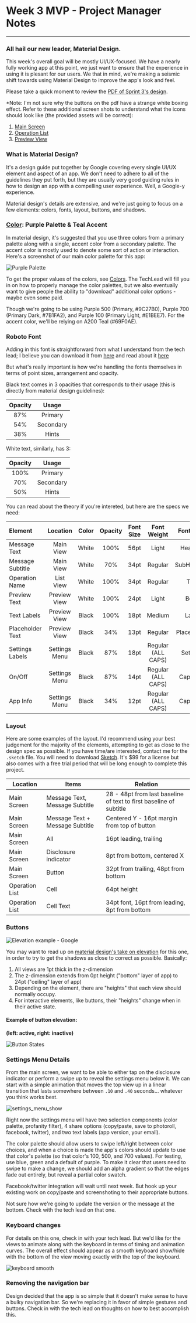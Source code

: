 # Week 3 MVP - Project Manager Notes
---

### All hail our new leader, Material Design. 

This week's overall goal will be mostly UI/UX-focused. We have a nearly fully working app at this point, we just want to ensure that the experience in using it is plesant for our users. We that in mind, we're making a seismic shift towards using Material Design to improve the app's look and feel. 

Please take a quick moment to review the [PDF of Sprint 3's design](../Images/octo_week3_mat_design.pdf). 

*Note: I'm not sure why the buttons on the pdf have a strange white boxing effect. Refer to these additional screen shots to understand what the icons should look like (the provided assets will be correct): 

1. [Main Screen](../Images/main_view_ss.png)
2. [Operation List](../Images/operation_list_ss.png)
3. [Preview View](../Images/preview_view_ss.png)

### What is Material Design?

It's a design guide put together by Google covering every single UI/UX element and aspect of an app. We don't need to adhere to all of the guidelines they put forth, but they are usually very good guiding rules in how to design an app with a compelling user experience. Well, a Google-y experience. 

Material design's details are extensive, and we're just going to focus on a few elements: colors, fonts, layout, buttons, and shadows.

### [Color](https://material.google.com/style/color.html): Purple Palette & Teal Accent

In material design, it's suggested that you use three colors from a primary palette along with a single, accent color from a secondary palette. The accent color is mostly used to denote some sort of action or interaction. Here's a screenshot of our main color palette for this app: 

![Purple Palette](../Images/purple_palette_ss.png)

To get the proper values of the colors, see [Colors](https://material.google.com/style/color.html). The TechLead will fill you in on how to properly manage the color palettes, but we also eventually want to give people the ability to "download" additional color options - maybe even some paid. 

Though we're going to be using Purple 500 (Primary, #9C27B0), Purple 700 (Primary Dark, #7B1FA2), and Purple 100 (Primary Light, #E1BEE7). For the accent color, we'll be relying on A200 Teal (#69F0AE). 

### Roboto Font
Adding in this font is straightforward from what I understand from the tech lead; I believe you can download it from [here](https://material.google.com/resources/roboto-noto-fonts.html) and read about it [here](https://fonts.google.com/specimen/Roboto) 

But what's really important is how we're handling the fonts themselves in terms of point sizes, arrangement and opacity. 

Black text comes in 3 opacities that corresponds to their usage (this is directly from material design guidelines): 

| Opacity | Usage | 
| :-----: | :---: | 
|   87%   |Primary| 
|   54%   |Secondary|
|   38%   | Hints |

White text, similarly, has 3:

| Opacity | Usage |
| :-----: | :---: |
|   100%   |Primary|
|   70%   |Secondary|
|   50%   | Hints |

You can read about the theory if you're intereted, but here are the specs we need:

| Element | Location | Color | Opacity | Font Size | Font Weight | Font Style |
| :--- | :---: | :---: | :---: | :---: | :---: | :---: | 
| Message Text | Main View | White | 100% | 56pt | Light | Headline |
| Message Subtitle | Main View | White | 70% | 34pt  | Regular | SubHeadline | 
| Operation Name | List View | White | 100% | 34pt | Regular | Title |
| Preview Text | Preview View | White | 100% | 24pt | Light | Body |
| Text Labels | Preview View | Black | 100% | 18pt | Medium | Label |
| Placeholder Text | Preview View | Black | 34% | 13pt | Regular | Placeholder |
| Settings Labels | Settings Menu | Black | 87% | 18pt | Regular (ALL CAPS) | Settings |
| On/Off | Settings Menu | Black | 87% | 14pt | Regular (ALL CAPS) | Caption 1 |
| App Info | Settings Menu | Black | 34% | 12pt | Regular (ALL CAPS) | Caption 2 |

### Layout

Here are some examples of the layout. I'd recommend using your best judgement for the majority of the elements, attempting to get as close to the design spec as possible. If you have time/are interested, contact me for the `.sketch` file. You will need to download [Sketch](https://www.sketchapp.com/). It's $99 for a license but also comes with a free trial period that will be long enough to complete this project. 

| Location | Items | Relation |
| --- | --- | --- |
| Main Screen | Message Text, Message Subtitle | 28 - 48pt from last baseline of text to first baseline of subtitle |
| Main Screen | Message Text + Message Subtitle | Centered Y - 16pt margin from top of button |
| Main Screen | All | 16pt leading, trailing | 
| Main Screen | Disclosure indicator | 8pt from bottom, centered X |
| Main Screen | Button | 32pt from trailing, 48pt from bottom |
| Operation List | Cell | 64pt height |
| Operation List | Cell Text | 34pt font, 16pt from leading, 8pt from bottom |

### Buttons

![Elevation example - Google](https://material-design.storage.googleapis.com/publish/material_v_9/0B6Okdz75tqQsTVdGcm1LX0dVeGM/whatismaterial_3d_elevation1.png)

You may want to read up on [material design's take on elevation](https://material.google.com/material-design/elevation-shadows.html) for this one, in order to try to get the shadows as close to correct as possible. Basically: 

1. All views are 1pt thick in the z-dimension
2. The z-dimension extends from 0pt height ("bottom" layer of app) to 24pt ("ceiling" layer of app)
3. Depending on the element, there are "heights" that each view should normally occupy. 
4. For interactive elements, like buttons, their "heights" change when in their active state. 

#### Example of button elevation: 
**(left: active, right: inactive)**

![Button States](../Images/button_states.png)


### Settings Menu Details

From the main screen, we want to be able to either tap on the disclosure indicator or perform a swipe up to reveal the settings menu below it. We can start with a simple animation that moves the top view up in a linear transition that lasts somewhere between `.10` and `.40` seconds... whatever you think works best. 

![settings_menu_show](../Images/settings_menu_show.png)

Right now the settings menu will have two selection components (color palette, profanity filter), 4 share options (copy/paste, save to photoroll, facebook, twitter), and two text labels (app version, your email). 

The color palette should allow users to swipe left/right between color choices, and when a choice is made the app's colors should update to use that color's palette (so that color's 100, 500, and 700 values). For testing, use blue, green and a default of purple. To make it clear that users need to swipe to make a change, we should add an alpha gradient so that the edges fade out entirely, but reveal a partial color swatch. 

Facebook/twitter integration will wait until next week. But hook up your existing work on copy/paste and screenshoting to their appropriate buttons. 

Not sure how we're going to update the version or the message at the bottom. Check with the tech lead on that one. 

### Keyboard changes
For details on this one, check in with your tech lead. But we'd like for the views to animate along with the keyboard in terms of timing and animation curves. The overall effect should appear as a smooth keyboard show/hide with the bottom of the view moving exactly with the top of the keyboard. 

![keyboard smooth](../Images/keyboard_appearance.png)

### Removing the navigation bar
Design decided that the app is so simple that it doesn't make sense to have a bulky navigation bar. So we're replacing it in favor of simple gestures and buttons. Check in with the tech lead on thoughts on how to best accomplish this. 
